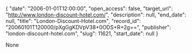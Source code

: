 {
  "date": "2006-01-01T12:00:00", 
  "open_access": false, 
  "target_url": "http://www.london-discount-hotel.com/", 
  "description": null, 
  "end_date": null, 
  "title": "London-Discount-Hotel.com", 
  "record_id": "20060101T120000/pXgGgKDVpV38+0ODS+R+2g==", 
  "publisher": "london-discount-hotel.com", 
  "slug": 11621, 
  "start_date": null
}

None
